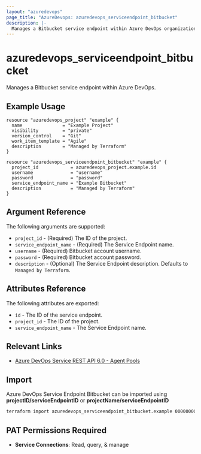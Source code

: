 ```yaml
---
layout: "azuredevops"
page_title: "AzureDevops: azuredevops_serviceendpoint_bitbucket"
description: |-
  Manages a Bitbucket service endpoint within Azure DevOps organization.
---
```


# azuredevops_serviceendpoint_bitbucket

Manages a Bitbucket service endpoint within Azure DevOps.

## Example Usage

```hcl
resource "azuredevops_project" "example" {
  name               = "Example Project"
  visibility         = "private"
  version_control    = "Git"
  work_item_template = "Agile"
  description        = "Managed by Terraform"
}

resource "azuredevops_serviceendpoint_bitbucket" "example" {
  project_id            = azuredevops_project.example.id
  username              = "username"
  password              = "password"
  service_endpoint_name = "Example Bitbucket"
  description           = "Managed by Terraform"
}
```

## Argument Reference

The following arguments are supported:

- `project_id` - (Required) The ID of the project.
- `service_endpoint_name` - (Required) The Service Endpoint name.
- `username` - (Required) Bitbucket account username.
- `password` - (Required) Bitbucket account password.
- `description` - (Optional) The Service Endpoint description. Defaults to `Managed by Terraform`.

## Attributes Reference

The following attributes are exported:

- `id` - The ID of the service endpoint.
- `project_id` - The ID of the project.
- `service_endpoint_name` - The Service Endpoint name.

## Relevant Links

- [Azure DevOps Service REST API 6.0 - Agent Pools](https://docs.microsoft.com/en-us/rest/api/azure/devops/serviceendpoint/endpoints?view=azure-devops-rest-6.0)

## Import

Azure DevOps Service Endpoint Bitbucket can be imported using **projectID/serviceEndpointID** or **projectName/serviceEndpointID**

```sh
terraform import azuredevops_serviceendpoint_bitbucket.example 00000000-0000-0000-0000-000000000000/00000000-0000-0000-0000-000000000000
```

## PAT Permissions Required

- **Service Connections**: Read, query, & manage
